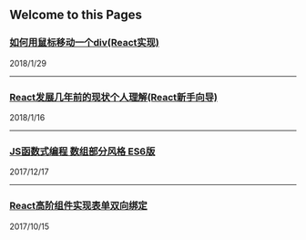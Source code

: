 ## Welcome to this Pages

### [如何用鼠标移动一个div(React实现)](https://yjy5264.github.io/blogs/drag.md)
2018/1/29

---
### [React发展几年前的现状个人理解(React新手向导)](https://yjy5264.github.io/blogs/base.md)
2018/1/16

---
### [JS函数式编程 数组部分风格 ES6版](https://yjy5264.github.io/blogs/FP.md)
2017/12/17

---
### [React高阶组件实现表单双向绑定](https://yjy5264.github.io/blogs/form.md)
2017/10/15
